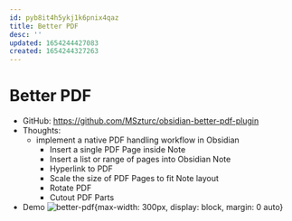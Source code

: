 ```yaml
---
id: pyb8it4h5ykj1k6pnix4qaz
title: Better PDF
desc: ''
updated: 1654244427083
created: 1654244327263
---
```

# Better PDF

- GitHub: https://github.com/MSzturc/obsidian-better-pdf-plugin
- Thoughts:
    - implement a native PDF handling workflow in Obsidian
        - Insert a single PDF Page inside Note
        - Insert a list or range of pages into Obsidian Note
        - Hyperlink to PDF
        - Scale the size of PDF Pages to fit Note layout
        - Rotate PDF
        - Cutout PDF Parts
- Demo ![better-pdf](https://github.com/MSzturc/obsidian-better-pdf-plugin/raw/master/sample/BetterPDF.gif){max-width: 300px, display: block, margin: 0 auto}
